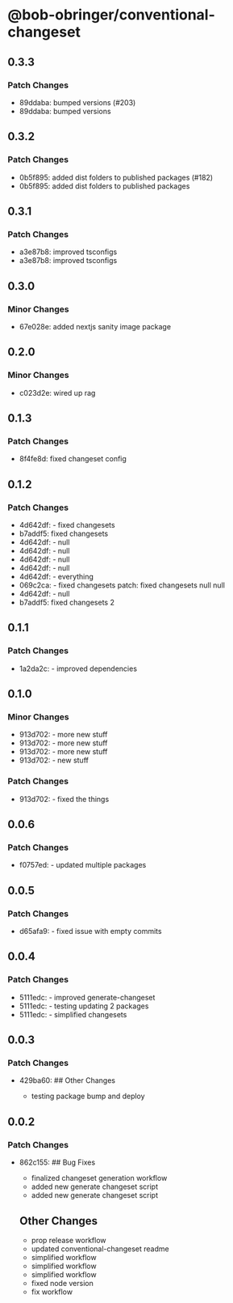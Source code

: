 # @bob-obringer/conventional-changeset

## 0.3.3

### Patch Changes

- 89ddaba: bumped versions (#203)
- 89ddaba: bumped versions

## 0.3.2

### Patch Changes

- 0b5f895: added dist folders to published packages (#182)
- 0b5f895: added dist folders to published packages

## 0.3.1

### Patch Changes

- a3e87b8: improved tsconfigs
- a3e87b8: improved tsconfigs

## 0.3.0

### Minor Changes

- 67e028e: added nextjs sanity image package

## 0.2.0

### Minor Changes

- c023d2e: wired up rag

## 0.1.3

### Patch Changes

- 8f4fe8d: fixed changeset config

## 0.1.2

### Patch Changes

- 4d642df: - fixed changesets
- b7addf5: fixed changesets
- 4d642df: - null
- 4d642df: - null
- 4d642df: - null
- 4d642df: - null
- 4d642df: - everything
- 069c2ca: - fixed changesets
  patch: fixed changesets
  null
  null
- 4d642df: - null
- b7addf5: fixed changesets 2

## 0.1.1

### Patch Changes

- 1a2da2c: - improved dependencies

## 0.1.0

### Minor Changes

- 913d702: - more new stuff
- 913d702: - more new stuff
- 913d702: - more new stuff
- 913d702: - new stuff

### Patch Changes

- 913d702: - fixed the things

## 0.0.6

### Patch Changes

- f0757ed: - updated multiple packages

## 0.0.5

### Patch Changes

- d65afa9: - fixed issue with empty commits

## 0.0.4

### Patch Changes

- 5111edc: - improved generate-changeset
- 5111edc: - testing updating 2 packages
- 5111edc: - simplified changesets

## 0.0.3

### Patch Changes

- 429ba60: ## Other Changes

  - testing package bump and deploy

## 0.0.2

### Patch Changes

- 862c155: ## Bug Fixes

  - finalized changeset generation workflow
  - added new generate changeset script
  - added new generate changeset script

  ## Other Changes

  - prop release workflow
  - updated conventional-changeset readme
  - simplified workflow
  - simplified workflow
  - simplified workflow
  - fixed node version
  - fix workflow
